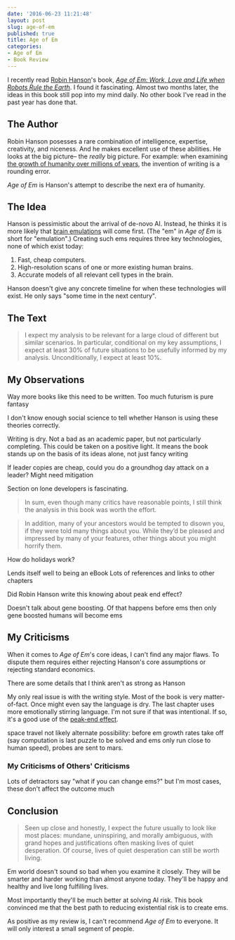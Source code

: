 ```yaml
---
date: '2016-06-23 11:21:48'
layout: post
slug: age-of-em
published: true
title: Age of Em
categories:
- Age of Em
- Book Review
---
```


I recently read [Robin Hanson](http://mason.gmu.edu/~rhanson/)'s book, [*Age of Em: Work, Love and Life when Robots Rule the Earth*](http://ageofem.com/). I found it fascinating. Almost two months later, the ideas in this book still pop into my mind daily. No other book I've read in the past year has done that.


## The Author

Robin Hanson posesses a rare combination of intelligence, expertise, creativity, and niceness. And he makes excellent use of these abilities. He looks at the big picture– the *really* big picture. For example: when examining [the growth of humanity over millions of years](http://www.overcomingbias.com/2009/05/the-growth-groove-game.html), the invention of writing is a rounding error.

*Age of Em* is Hanson's attempt to describe the next era of humanity.


## The Idea

Hanson is pessimistic about the arrival of de-novo AI. Instead, he thinks it is more likely that [brain emulations](https://en.wikipedia.org/wiki/Mind_uploading) will come first. (The "em" in *Age of Em* is short for "emulation".) Creating such ems requires three key technologies, none of which exist today:

1. Fast, cheap computers.
2. High-resolution scans of one or more existing human brains.
3. Accurate models of all relevant cell types in the brain.

Hanson doesn't give any concrete timeline for when these technologies will exist. He only says "some time in the next century". 


## The Text

> I expect my analysis to be relevant for a large cloud of different but similar scenarios. In particular, conditional on my key assumptions, I expect at least 30% of future situations to be usefully informed by my analysis. Unconditionally, I expect at least 10%.



## My Observations

Way more books like this need to be written. Too much futurism is pure fantasy

I don't know enough social science to tell whether Hanson is using these theories correctly.

Writing is dry. Not a bad as an academic paper, but not particularly completing. This could be taken on a positive light. It means the book stands up on the basis of its ideas alone, not just fancy writing

If leader copies are cheap, could you do a groundhog day attack on a leader? Might need mitigation 

Section on lone developers is fascinating. 

> In sum, even though many critics have reasonable points, I still think the analysis in this book was worth the effort.

> In addition, many of your ancestors would be tempted to disown you, if they were told many things about you. While they’d be pleased and impressed by many of your features, other things about you might horrify them.




How do holidays work?


Lends itself well to being an eBook
Lots of references and links to other chapters

Did Robin Hanson write this knowing about peak end effect?

Doesn't talk about gene boosting. Of that happens before ems then only gene boosted humans will become ems 


## My Criticisms

When it comes to *Age of Em*'s core ideas, I can't find any major flaws. To dispute them requires either rejecting Hanson's core assumptions or rejecting standard economics.

There are some details that I think aren't as strong as Hanson 

My only real issue is with the writing style. Most of the book is very matter-of-fact. Once might even say the language is dry. The last chapter uses more emotionally stirring language. I'm not sure if that was intentional. If so, it's a good use of the [peak-end effect](https://en.wikipedia.org/wiki/Peak%E2%80%93end_rule).

space travel not likely
alternate possibility:
before em growth rates take off (say computation is last puzzle to be solved and ems only run close to human speed), probes are sent to mars.


### My Criticisms of Others' Criticisms

Lots of detractors say "what if you can change ems?" but I'm most cases, these don't affect the outcome much



## Conclusion

> Seen up close and honestly, I expect the future usually to look like most places: mundane, uninspiring, and morally ambiguous, with grand hopes and justifications often masking lives of quiet desperation. Of course, lives of quiet desperation can still be worth living.

Em world doesn't sound so bad when you examine it closely. They will be smarter and harder working than almost anyone today. They'll be happy and healthy and live long fulfilling lives.

Most importantly they'll be much better at solving AI risk. This book convinced me that the best path to reducing existential risk is to create ems.

As positive as my review is, I can't recommend *Age of Em* to everyone. It will only interest a small segment of people. 
